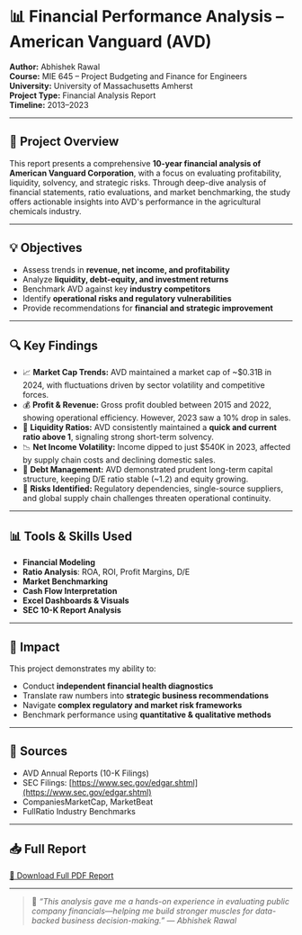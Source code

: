 # 📊 Financial Performance Analysis – American Vanguard (AVD)

**Author:** Abhishek Rawal  
**Course:** MIE 645 – Project Budgeting and Finance for Engineers  
**University:** University of Massachusetts Amherst  
**Project Type:** Financial Analysis Report  
**Timeline:** 2013–2023  

---

## 📌 Project Overview

This report presents a comprehensive **10-year financial analysis of American Vanguard Corporation**, with a focus on evaluating profitability, liquidity, solvency, and strategic risks. Through deep-dive analysis of financial statements, ratio evaluations, and market benchmarking, the study offers actionable insights into AVD's performance in the agricultural chemicals industry.

---

## 💡 Objectives

- Assess trends in **revenue, net income, and profitability**
- Analyze **liquidity, debt-equity, and investment returns**
- Benchmark AVD against key **industry competitors**
- Identify **operational risks and regulatory vulnerabilities**
- Provide recommendations for **financial and strategic improvement**

---

## 🔍 Key Findings

- 📈 **Market Cap Trends:** AVD maintained a market cap of ~$0.31B in 2024, with fluctuations driven by sector volatility and competitive forces.
- 💰 **Profit & Revenue:** Gross profit doubled between 2015 and 2022, showing operational efficiency. However, 2023 saw a 10% drop in sales.
- 🔄 **Liquidity Ratios:** AVD consistently maintained a **quick and current ratio above 1**, signaling strong short-term solvency.
- 📉 **Net Income Volatility:** Income dipped to just $540K in 2023, affected by supply chain costs and declining domestic sales.
- 🧮 **Debt Management:** AVD demonstrated prudent long-term capital structure, keeping D/E ratio stable (~1.2) and equity growing.
- 🚨 **Risks Identified:** Regulatory dependencies, single-source suppliers, and global supply chain challenges threaten operational continuity.

---

## 📊 Tools & Skills Used

- **Financial Modeling**
- **Ratio Analysis**: ROA, ROI, Profit Margins, D/E
- **Market Benchmarking**
- **Cash Flow Interpretation**
- **Excel Dashboards & Visuals**
- **SEC 10-K Report Analysis**

---

## 🧠 Impact

This project demonstrates my ability to:
- Conduct **independent financial health diagnostics**
- Translate raw numbers into **strategic business recommendations**
- Navigate **complex regulatory and market risk frameworks**
- Benchmark performance using **quantitative & qualitative methods**

---

## 🧾 Sources

- AVD Annual Reports (10-K Filings)  
- SEC Filings: [https://www.sec.gov/edgar.shtml](https://www.sec.gov/edgar.shtml)  
- CompaniesMarketCap, MarketBeat  
- FullRatio Industry Benchmarks

---

## 📥 Full Report

[📄 Download Full PDF Report](./Project%20budgeting%20Report_Abhishek.pdf)

---

> 📌 _“This analysis gave me a hands-on experience in evaluating public company financials—helping me build stronger muscles for data-backed business decision-making.”_ — *Abhishek Rawal*
